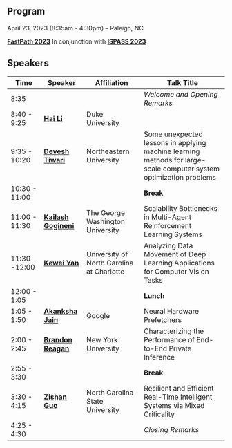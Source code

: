 ## Program
April 23, 2023 (8:35am - 4:30pm) – Raleigh, NC 

**[FastPath 2023](https://fastpath2023.github.io/FastPath2023/)** In conjunction with **[ISPASS 2023](https://ispass.org/ispass2023/)**

## Speakers

|Time| Speaker                    | Affiliation       | Talk Title |
|----  |----                                                                                             | ----              |----              |
|8:35 | | | *Welcome and Opening Remarks*|
|8:40 - 9:25| **[Hai Li](https://github.com/FastPath2023/FastPath2023/blob/main/Program/Hai.md)**                                                                                       | Duke University                               |  |
|9:35 - 10:20|**[Devesh Tiwari](https://github.com/FastPath2023/FastPath2023/blob/main/Program/Devesh.md)**                                                                                   | Northeastern University                       | Some unexpected lessons in applying machine learning methods for large-scale computer system optimization problems |
|10:30 - 11:00 | | |**Break**|
|11:00 - 11:30 |**[Kailash Gogineni](https://github.com/FastPath2023/FastPath2023/blob/main/Program/Kailash_Gogineni.md)** |The George Washington University |Scalability Bottlenecks in Multi-Agent Reinforcement Learning Systems|
|11:30 -12:00|**[Kewei Yan](https://github.com/FastPath2023/FastPath2023/blob/main/Program/Kewei.md)** | University of North Carolina at Charlotte|Analyzing Data Movement of Deep Learning Applications for Computer Vision Tasks|
|12:00 - 1:05 | | |**Lunch**|
|1:05 - 1:50|**[Akanksha Jain](https://github.com/FastPath2023/FastPath2023/blob/main/Program/Akanksha.md)**      | Google                  |   Neural Hardware Prefetchers|
|2:00 - 2:45|**[Brandon Reagan](https://github.com/FastPath2023/FastPath2023/blob/main/Program/Brandon.md)**                                                                                   | New York University                    | Characterizing the Performance of End-to-End Private Inference |
|2:55 - 3:30 | | |**Break**|
|3:30 - 4:15|**[Zishan Guo](https://github.com/FastPath2023/FastPath2023/blob/main/Program/Zishan.md)**                                                                                        | North Carolina State University               |Resilient and Efficient Real-Time Intelligent Systems via Mixed Criticality |
|4:25 - 4:30 | | |*Closing Remarks*|

     
